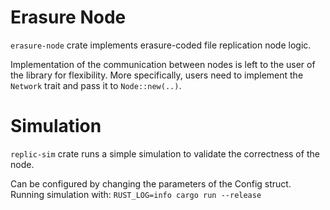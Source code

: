 # Erasure Node
`erasure-node` crate implements erasure-coded file replication node logic.

Implementation of the communication between nodes is left to the user of the library for flexibility.
More specifically, users need to implement the `Network` trait and pass it to `Node::new(..)`.

# Simulation
`replic-sim` crate runs a simple simulation to validate the correctness of the node.

Can be configured by changing the parameters of the Config struct.
Running simulation with: `RUST_LOG=info cargo run --release`
